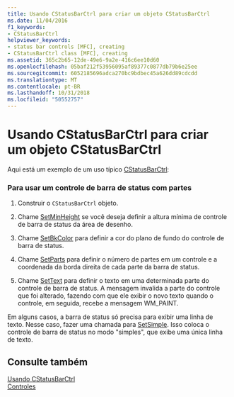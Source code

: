 ```yaml
---
title: Usando CStatusBarCtrl para criar um objeto CStatusBarCtrl
ms.date: 11/04/2016
f1_keywords:
- CStatusBarCtrl
helpviewer_keywords:
- status bar controls [MFC], creating
- CStatusBarCtrl class [MFC], creating
ms.assetid: 365c2b65-12de-49e6-9a2e-416c6ee10d60
ms.openlocfilehash: 05baf212f53956095af89377c0877db79b6e25ee
ms.sourcegitcommit: 6052185696adca270bc9bdbec45a626dd89cdcdd
ms.translationtype: MT
ms.contentlocale: pt-BR
ms.lasthandoff: 10/31/2018
ms.locfileid: "50552757"
---
```

# <a name="using-cstatusbarctrl-to-create-a-cstatusbarctrl-object"></a>Usando CStatusBarCtrl para criar um objeto CStatusBarCtrl

Aqui está um exemplo de um uso típico [CStatusBarCtrl](../mfc/reference/cstatusbarctrl-class.md):

### <a name="to-use-a-status-bar-control-with-parts"></a>Para usar um controle de barra de status com partes

1. Construir o `CStatusBarCtrl` objeto.

1. Chame [SetMinHeight](../mfc/reference/cstatusbarctrl-class.md#setminheight) se você deseja definir a altura mínima de controle de barra de status da área de desenho.

1. Chame [SetBkColor](../mfc/reference/cstatusbarctrl-class.md#setbkcolor) para definir a cor do plano de fundo do controle de barra de status.

1. Chame [SetParts](../mfc/reference/cstatusbarctrl-class.md#setparts) para definir o número de partes em um controle e a coordenada da borda direita de cada parte da barra de status.

1. Chame [SetText](../mfc/reference/cstatusbarctrl-class.md#settext) para definir o texto em uma determinada parte do controle de barra de status. A mensagem invalida a parte do controle que foi alterado, fazendo com que ele exibir o novo texto quando o controle, em seguida, recebe a mensagem WM_PAINT.

Em alguns casos, a barra de status só precisa para exibir uma linha de texto. Nesse caso, fazer uma chamada para [SetSimple](../mfc/reference/cstatusbarctrl-class.md#setsimple). Isso coloca o controle de barra de status no modo "simples", que exibe uma única linha de texto.

## <a name="see-also"></a>Consulte também

[Usando CStatusBarCtrl](../mfc/using-cstatusbarctrl.md)<br/>
[Controles](../mfc/controls-mfc.md)

